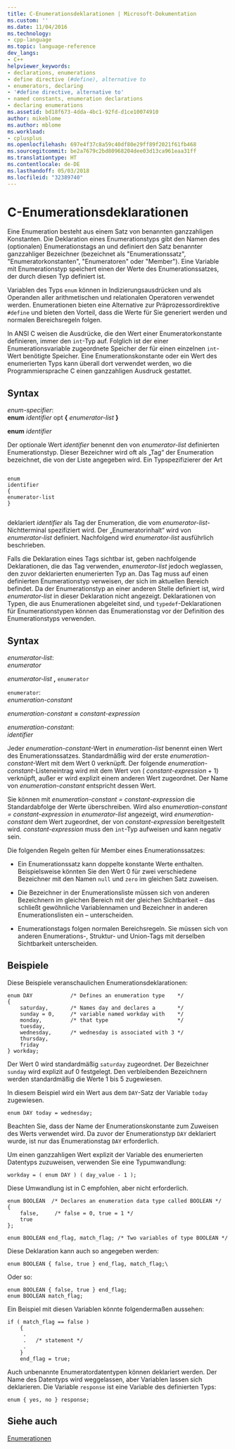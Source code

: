 ```yaml
---
title: C-Enumerationsdeklarationen | Microsoft-Dokumentation
ms.custom: ''
ms.date: 11/04/2016
ms.technology:
- cpp-language
ms.topic: language-reference
dev_langs:
- C++
helpviewer_keywords:
- declarations, enumerations
- define directive (#define), alternative to
- enumerators, declaring
- '#define directive, alternative to'
- named constants, enumeration declarations
- declaring enumerations
ms.assetid: bd18f673-4dda-4bc1-92fd-d1ce10074910
author: mikeblome
ms.author: mblome
ms.workload:
- cplusplus
ms.openlocfilehash: 697e4f37c8a59c40df80e29ff89f2021f61fb468
ms.sourcegitcommit: be2a7679c2bd80968204dee03d13ca961eaa31ff
ms.translationtype: HT
ms.contentlocale: de-DE
ms.lasthandoff: 05/03/2018
ms.locfileid: "32389740"
---
```

# <a name="c-enumeration-declarations"></a>C-Enumerationsdeklarationen
Eine Enumeration besteht aus einem Satz von benannten ganzzahligen Konstanten. Die Deklaration eines Enumerationstyps gibt den Namen des (optionalen) Enumerationstags an und definiert den Satz benannter ganzzahliger Bezeichner (bezeichnet als "Enumerationssatz", "Enumeratorkonstanten", "Enumeratoren" oder "Member"). Eine Variable mit Enumerationstyp speichert einen der Werte des Enumerationssatzes, der durch diesen Typ definiert ist.  
  
 Variablen des Typs `enum` können in Indizierungsausdrücken und als Operanden aller arithmetischen und relationalen Operatoren verwendet werden. Enumerationen bieten eine Alternative zur Präprozessordirektive `#define` und bieten den Vorteil, dass die Werte für Sie generiert werden und normalen Bereichsregeln folgen.  
  
 In ANSI C weisen die Ausdrücke, die den Wert einer Enumeratorkonstante definieren, immer den `int`-Typ auf. Folglich ist der einer Enumerationsvariable zugeordnete Speicher der für einen einzelnen `int`-Wert benötigte Speicher. Eine Enumerationskonstante oder ein Wert des enumerierten Typs kann überall dort verwendet werden, wo die Programmiersprache C einen ganzzahligen Ausdruck gestattet.  
  
## <a name="syntax"></a>Syntax  
 *enum-specifier*:  
 **enum**  *identifier* opt **{** *enumerator-list* **}**  
  
 **enum**  *identifier*  
  
 Der optionale Wert *identifier* benennt den von *enumerator-list* definierten Enumerationstyp. Dieser Bezeichner wird oft als „Tag“ der Enumeration bezeichnet, die von der Liste angegeben wird. Ein Typspezifizierer der Art  
  
```  
  
enum  
identifier  
{  
enumerator-list  
}  
  
```  
  
 deklariert *identifier* als Tag der Enumeration, die vom *enumerator-list*-Nichtterminal spezifiziert wird. Der „Enumeratorinhalt“ wird von *enumerator-list* definiert. Nachfolgend wird *enumerator-list* ausführlich beschrieben.  
  
 Falls die Deklaration eines Tags sichtbar ist, geben nachfolgende Deklarationen, die das Tag verwenden, *enumerator-list* jedoch weglassen, den zuvor deklarierten enumerierten Typ an. Das Tag muss auf einen definierten Enumerationstyp verweisen, der sich im aktuellen Bereich befindet. Da der Enumerationstyp an einer anderen Stelle definiert ist, wird *enumerator-list* in dieser Deklaration nicht angezeigt. Deklarationen von Typen, die aus Enumerationen abgeleitet sind, und `typedef`-Deklarationen für Enumerationstypen können das Enumerationstag vor der Definition des Enumerationstyps verwenden.  
  
## <a name="syntax"></a>Syntax  
 *enumerator-list*:  
 *enumerator*  
  
 *enumerator-list* **,** `enumerator`  
  
 `enumerator`:  
 *enumeration-constant*  
  
 *enumeration-constant*  **=**  *constant-expression*  
  
 *enumeration-constant*:  
 *identifier*  
  
 Jeder *enumeration-constant*-Wert in *enumeration-list* benennt einen Wert des Enumerationssatzes. Standardmäßig wird der erste *enumeration-constant*-Wert mit dem Wert 0 verknüpft. Der folgende *enumeration-constant*-Listeneintrag wird mit dem Wert von ( *constant-expression* + 1) verknüpft, außer er wird explizit einem anderen Wert zugeordnet. Der Name von *enumeration-constant* entspricht dessen Wert.  
  
 Sie können mit *enumeration-constant = constant-expression* die Standardabfolge der Werte überschreiben. Wird also *enumeration-constant = constant-expression* in *enumerator-list* angezeigt, wird *enumeration-constant* dem Wert zugeordnet, der von *constant-expression* bereitgestellt wird. *constant-expression* muss den `int`-Typ aufweisen und kann negativ sein.  
  
 Die folgenden Regeln gelten für Member eines Enumerationssatzes:  
  
-   Ein Enumerationssatz kann doppelte konstante Werte enthalten. Beispielsweise könnten Sie den Wert 0 für zwei verschiedene Bezeichner mit den Namen `null` und `zero` im gleichen Satz zuweisen.  
  
-   Die Bezeichner in der Enumerationsliste müssen sich von anderen Bezeichnern im gleichen Bereich mit der gleichen Sichtbarkeit – das schließt gewöhnliche Variablennamen und Bezeichner in anderen Enumerationslisten ein – unterscheiden.  
  
-   Enumerationstags folgen normalen Bereichsregeln. Sie müssen sich von anderen Enumerations-, Struktur- und Union-Tags mit derselben Sichtbarkeit unterscheiden.  
  
## <a name="examples"></a>Beispiele  
 Diese Beispiele veranschaulichen Enumerationsdeklarationen:  
  
```  
enum DAY            /* Defines an enumeration type    */  
{  
    saturday,       /* Names day and declares a       */  
    sunday = 0,     /* variable named workday with    */   
    monday,         /* that type                      */  
    tuesday,  
    wednesday,      /* wednesday is associated with 3 */  
    thursday,  
    friday  
} workday;  
```  
  
 Der Wert 0 wird standardmäßig `saturday` zugeordnet. Der Bezeichner `sunday` wird explizit auf 0 festgelegt. Den verbleibenden Bezeichnern werden standardmäßig die Werte 1 bis 5 zugewiesen.  
  
 In diesem Beispiel wird ein Wert aus dem `DAY`-Satz der Variable `today` zugewiesen.  
  
```  
enum DAY today = wednesday;  
```  
  
 Beachten Sie, dass der Name der Enumerationskonstante zum Zuweisen des Werts verwendet wird. Da zuvor der Enumerationstyp `DAY` deklariert wurde, ist nur das Enumerationstag `DAY` erforderlich.  
  
 Um einen ganzzahligen Wert explizit der Variable des enumerierten Datentyps zuzuweisen, verwenden Sie eine Typumwandlung:  
  
```  
workday = ( enum DAY ) ( day_value - 1 );  
```  
  
 Diese Umwandlung ist in C empfohlen, aber nicht erforderlich.  
  
```  
enum BOOLEAN  /* Declares an enumeration data type called BOOLEAN */  
{  
    false,     /* false = 0, true = 1 */  
    true   
};   
  
enum BOOLEAN end_flag, match_flag; /* Two variables of type BOOLEAN */  
```  
  
 Diese Deklaration kann auch so angegeben werden:  
  
```  
enum BOOLEAN { false, true } end_flag, match_flag;\  
```  
  
 Oder so:  
  
```  
enum BOOLEAN { false, true } end_flag;  
enum BOOLEAN match_flag;  
```  
  
 Ein Beispiel mit diesen Variablen könnte folgendermaßen aussehen:  
  
```  
if ( match_flag == false )  
    {  
     .  
     .   /* statement */   
     .  
    }  
    end_flag = true;  
```  
  
 Auch unbenannte Enumeratordatentypen können deklariert werden. Der Name des Datentyps wird weggelassen, aber Variablen lassen sich deklarieren. Die Variable `response` ist eine Variable des definierten Typs:  
  
```  
enum { yes, no } response;  
```  
  
## <a name="see-also"></a>Siehe auch  
 [Enumerationen](../cpp/enumerations-cpp.md)